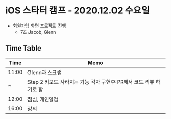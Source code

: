 # iOS 스타터 캠프 - 2020.12.02 수요일

- 회원가입 화면 프로젝트 진행
    - 7조 Jacob, Glenn 

## Time Table

Time  | Memo 
----- | ---------------------------------------------
11:00 | Glenn과 스크럼
~     | Step 2 키보드 사라지는 기능 각자 구현후 PR해서 코드 리뷰 하기로 함
12:00 | 점심, 개인일정
16:00 | 강의

